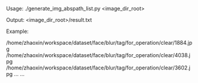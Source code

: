 Usage: ./generate_img_abspath_list.py <image_dir_root>

Output:
<image_dir_root>/result.txt

Example:

/home/zhaoxin/workspace/dataset/face/blur/tag/for_operation/clear/1884.jpg
/home/zhaoxin/workspace/dataset/face/blur/tag/for_operation/clear/4038.jpg
/home/zhaoxin/workspace/dataset/face/blur/tag/for_operation/clear/3602.jpg
... ...
